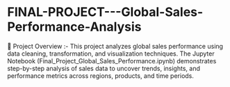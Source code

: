 # FINAL-PROJECT---Global-Sales-Performance-Analysis
📌 Project Overview :- This project analyzes global sales performance using data cleaning, transformation, and visualization techniques. The Jupyter Notebook (Final_Project_Global_Sales_Performance.ipynb) demonstrates step-by-step analysis of sales data to uncover trends, insights, and performance metrics across regions, products, and time periods.
